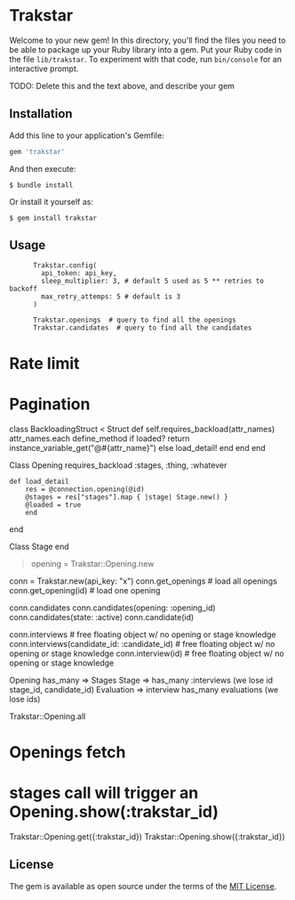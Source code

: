 # Trakstar

Welcome to your new gem! In this directory, you'll find the files you need to be able to package up your Ruby library into a gem. Put your Ruby code in the file `lib/trakstar`. To experiment with that code, run `bin/console` for an interactive prompt.

TODO: Delete this and the text above, and describe your gem

## Installation

Add this line to your application's Gemfile:

```ruby
gem 'trakstar'
```

And then execute:

    $ bundle install

Or install it yourself as:

    $ gem install trakstar

## Usage

```
      Trakstar.config(
        api_token: api_key,
        sleep_multiplier: 3, # default 5 used as 5 ** retries to backoff
        max_retry_attemps: 5 # default is 3
      )

      Trakstar.openings  # query to find all the openings
      Trakstar.candidates  # query to find all the candidates
```

# Rate limit

# Pagination

class BackloadingStruct < Struct
def self.requires_backload(attr_names)
attr_names.each define_method
if loaded?
return instance_variable_get("@#{attr_name}")
else
load_detail!
end
end
end

Class Opening
requires_backload :stages, :thing, :whatever

    def load_detail
        res = @connection.opening(@id)
        @stages = res["stages"].map { |stage| Stage.new() }
        @loaded = true
        end

end

Class Stage
end

> opening = Trakstar::Opening.new

conn = Trakstar.new(api_key: "x")
conn.get_openings # load all openings
conn.get_opening(id) # load one opening

conn.candidates
conn.candidates(opening: :opening_id)
conn.candidates(state: :active)
conn.candidate(id)

conn.interviews # free floating object w/ no opening or stage knowledge
conn.interviews(candidate_id: :candidate_id) # free floating object w/ no opening or stage knowledge
conn.interview(id) # free floating object w/ no opening or stage knowledge

Opening has_many => Stages
Stage => has_many :interviews (we lose id stage_id, candidate_id)
Evaluation => interview has_many evaluations (we lose ids)

Trakstar::Opening.all

# Openings fetch

# stages call will trigger an Opening.show(:trakstar_id)

Trakstar::Opening.get({:trakstar_id})
Trakstar::Opening.show({:trakstar_id})

## License

The gem is available as open source under the terms of the [MIT License](https://opensource.org/licenses/MIT).
